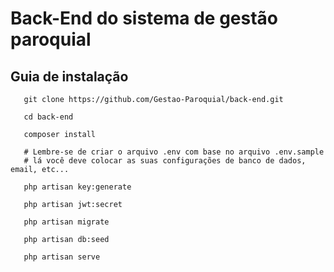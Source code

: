 # Back-End do sistema de gestão paroquial

## Guia de instalação
  

       git clone https://github.com/Gestao-Paroquial/back-end.git
    
       cd back-end
    
       composer install
       
	   # Lembre-se de criar o arquivo .env com base no arquivo .env.sample
	   # lá você deve colocar as suas configurações de banco de dados, email, etc...	   
	   
       php artisan key:generate
       
       php artisan jwt:secret
	   
       php artisan migrate
        
       php artisan db:seed
    
       php artisan serve  
